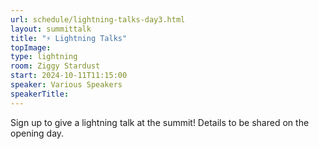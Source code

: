 ```yaml
---
url: schedule/lightning-talks-day3.html
layout: summittalk
title: "⚡ Lightning Talks"
topImage:
type: lightning
room: Ziggy Stardust
start: 2024-10-11T11:15:00
speaker: Various Speakers
speakerTitle: 
---
```


<div class="font-google font-medium">

Sign up to give a lightning talk at the summit! Details to be shared on the opening day. 

</div>